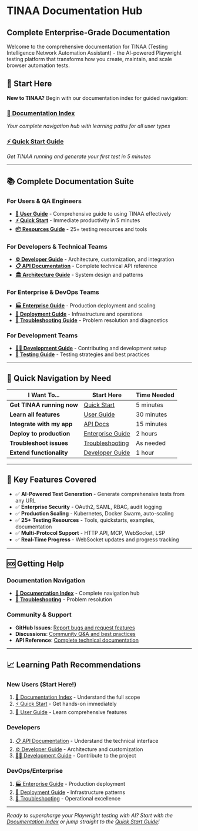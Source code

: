 # TINAA Documentation Hub
## Complete Enterprise-Grade Documentation

Welcome to the comprehensive documentation for TINAA (Testing Intelligence Network Automation Assistant) - the AI-powered Playwright testing platform that transforms how you create, maintain, and scale browser automation tests.

## 🚀 Start Here

**New to TINAA?** Begin with our documentation index for guided navigation:

### [📖 **Documentation Index**](INDEX.md)
*Your complete navigation hub with learning paths for all user types*

### [⚡ **Quick Start Guide**](QUICK_START.md)
*Get TINAA running and generate your first test in 5 minutes*

---

## 📚 Complete Documentation Suite

### For Users & QA Engineers
- **[📘 User Guide](USER_GUIDE.md)** - Comprehensive guide to using TINAA effectively
- **[⚡ Quick Start](QUICK_START.md)** - Immediate productivity in 5 minutes
- **[📦 Resources Guide](RESOURCES.md)** - 25+ testing resources and tools

### For Developers & Technical Teams  
- **[⚙️ Developer Guide](DEVELOPER_GUIDE.md)** - Architecture, customization, and integration
- **[📋 API Documentation](API.md)** - Complete technical API reference
- **[🏛️ Architecture Guide](ARCHITECTURE.md)** - System design and patterns

### For Enterprise & DevOps Teams
- **[🏭 Enterprise Guide](ENTERPRISE_GUIDE.md)** - Production deployment and scaling
- **[🚀 Deployment Guide](DEPLOYMENT.md)** - Infrastructure and operations
- **[🔧 Troubleshooting Guide](TROUBLESHOOTING.md)** - Problem resolution and diagnostics

### For Development Teams
- **[👩‍💻 Development Guide](DEVELOPMENT.md)** - Contributing and development setup
- **[🧪 Testing Guide](TESTING_GUIDE.md)** - Testing strategies and best practices

---

## 🎯 Quick Navigation by Need

| I Want To... | Start Here | Time Needed |
|--------------|------------|-------------|
| **Get TINAA running now** | [Quick Start](QUICK_START.md) | 5 minutes |
| **Learn all features** | [User Guide](USER_GUIDE.md) | 30 minutes |
| **Integrate with my app** | [API Docs](API.md) | 15 minutes |
| **Deploy to production** | [Enterprise Guide](ENTERPRISE_GUIDE.md) | 2 hours |
| **Troubleshoot issues** | [Troubleshooting](TROUBLESHOOTING.md) | As needed |
| **Extend functionality** | [Developer Guide](DEVELOPER_GUIDE.md) | 1 hour |

---

## 🌟 Key Features Covered

- ✅ **AI-Powered Test Generation** - Generate comprehensive tests from any URL
- ✅ **Enterprise Security** - OAuth2, SAML, RBAC, audit logging  
- ✅ **Production Scaling** - Kubernetes, Docker Swarm, auto-scaling
- ✅ **25+ Testing Resources** - Tools, quickstarts, examples, documentation
- ✅ **Multi-Protocol Support** - HTTP API, MCP, WebSocket, LSP
- ✅ **Real-Time Progress** - WebSocket updates and progress tracking

---

## 🆘 Getting Help

### Documentation Navigation
- **[📖 Documentation Index](INDEX.md)** - Complete navigation hub
- **[🔧 Troubleshooting](TROUBLESHOOTING.md)** - Problem resolution

### Community & Support
- **GitHub Issues**: [Report bugs and request features](https://github.com/aj-geddes/tinaa-playwright-msp/issues)
- **Discussions**: [Community Q&A and best practices](https://github.com/aj-geddes/tinaa-playwright-msp/discussions)
- **API Reference**: [Complete technical documentation](API.md)

---

## 📈 Learning Path Recommendations

### New Users (Start Here!)
1. [📖 Documentation Index](INDEX.md) - Understand the full scope
2. [⚡ Quick Start](QUICK_START.md) - Get hands-on immediately  
3. [📘 User Guide](USER_GUIDE.md) - Learn comprehensive features

### Developers
1. [📋 API Documentation](API.md) - Understand the technical interface
2. [⚙️ Developer Guide](DEVELOPER_GUIDE.md) - Architecture and customization
3. [👩‍💻 Development Guide](DEVELOPMENT.md) - Contribute to the project

### DevOps/Enterprise
1. [🏭 Enterprise Guide](ENTERPRISE_GUIDE.md) - Production deployment
2. [🚀 Deployment Guide](DEPLOYMENT.md) - Infrastructure patterns
3. [🔧 Troubleshooting](TROUBLESHOOTING.md) - Operational excellence

---

*Ready to supercharge your Playwright testing with AI? Start with the [Documentation Index](INDEX.md) or jump straight to the [Quick Start Guide](QUICK_START.md)!*